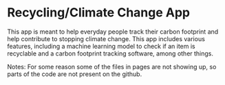 # Recycling/Climate Change App

This app is meant to help everyday people track their carbon footprint and help contribute to stopping climate change. This app includes various features, including a machine learning model to check if an item is recyclable and a carbon footprint tracking software, among other things. 

Notes: For some reason some of the files in pages are not showing up, so parts of the code are not present on the github. 
